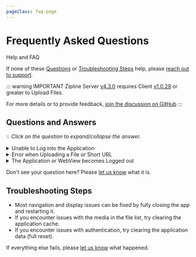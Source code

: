 ```yaml
---
pageClass: faq-page
---
```


# Frequently Asked Questions

<span class="search-keywords">Help and FAQ</span>

If none of these [Questions](#questions-and-answers) or [Troubleshooting Steps](#troubleshooting-steps) help, please [reach out to support](support.md).

::: warning IMPORTANT
Zipline Server [v4.3.0](https://github.com/diced/zipline/releases/latest) requires Client [v1.0.29](https://github.com/cssnr/zipline-android/releases/latest) or greater to Upload Files.

For more details or to provide feedback, [join the discussion on GitHub](https://github.com/cssnr/zipline-android/discussions/87)
:::

## Questions and Answers

💡 _Click on the question to expand/collapse the answer._

<details><summary>Unable to Log into the Application</summary>

If you are not sure why you can't log in, enable the [Debug Logs](docs/settings.md#debugging) then attempt to log in again.
From there you can open the debug logs and get more information on the failure.

If you are unable to determine the reason for the failure,
please [contact support](support.md) with the error logs for more assistance.

---

</details>
<details><summary>Error when Uploading a File or Short URL</summary>

If you do not get a useful error message, enable [Debug Logging](docs/settings.md#debugging) in the Client Application.

You can also check the Zipline server logs for additional information on 500 Errors.

If the issue is not clear, please [contact support](support.md) with the debug and server logs.

::: tip NOTICE
If you are using server version [v4.3.0](https://github.com/diced/zipline/releases/latest) or later, you need to use Client Version `1.0.29` or later.
:::

---

</details>
<details><summary>The Application or WebView becomes Logged out</summary>

This only happens when your session is removed from the server.

If you click Log out everywhere, this includes the mobile application.

::: tip NOTICE
Make sure you are using server version 4.2.2 or later. [Releases](https://github.com/diced/zipline/releases)
:::

---

</details>

Don't see your question here? Please [let us know](support.md) what it is.

## Troubleshooting Steps

- Most navigation and display issues can be fixed by fully closing the app and restarting it.
- If you encounter issues with the media in the file list, try clearing the application cache.
- If you encounter issues with authentication, try clearing the application data (full reset).

If everything else fails, please [let us know](support.md) what happened.

<style scoped>
.faq-page summary {
    color: var(--vp-c-brand-1);
}
.faq-page summary:hover {
    filter: brightness(115%);
    /*color: var(--vp-c-indigo-2);*/
    /*text-decoration: underline;*/
    /*text-decoration-thickness: 1px;*/
}
</style>
